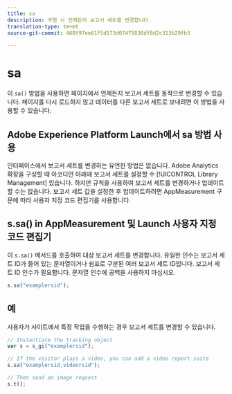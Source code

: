 ```yaml
---
title: sa
description: 구현 시 언제든지 보고서 세트를 변경합니다.
translation-type: tm+mt
source-git-commit: 468f97ee61f5d573d07475836df8d2c313b29fb3

---
```



# sa

이 `sa()` 방법을 사용하면 페이지에서 언제든지 보고서 세트를 동적으로 변경할 수 있습니다. 페이지를 다시 로드하지 않고 데이터를 다른 보고서 세트로 보내려면 이 방법을 사용할 수 있습니다.

## Adobe Experience Platform Launch에서 sa 방법 사용

인터페이스에서 보고서 세트를 변경하는 유연한 방법은 없습니다. Adobe Analytics 확장을 구성할 때 아코디언 아래에 보고서 세트를 설정할 수 [!UICONTROL Library Management] 있습니다. 하지만 규칙을 사용하여 보고서 세트를 변경하거나 업데이트할 수는 없습니다. 보고서 세트 값을 설정한 후 업데이트하려면 AppMeasurement 구문에 따라 사용자 지정 코드 편집기를 사용합니다.

## s.sa() in AppMeasurement 및 Launch 사용자 지정 코드 편집기

이 `s.sa()` 메서드를 호출하여 대상 보고서 세트를 변경합니다. 유일한 인수는 보고서 세트 ID가 들어 있는 문자열이거나 쉼표로 구분된 여러 보고서 세트 ID입니다. 보고서 세트 ID 인수가 필요합니다. 문자열 인수에 공백을 사용하지 마십시오.

```js
s.sa("examplersid");
```

## 예

사용자가 사이트에서 특정 작업을 수행하는 경우 보고서 세트를 변경할 수 있습니다.

```js
// Instantiate the tracking object
var s = s_gi("examplersid");

// If the visitor plays a video, you can add a video report suite
s.sa("examplersid,videorsid");

// Then send an image request
s.t();
```
